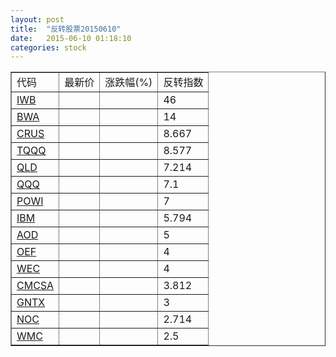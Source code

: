 ```yaml
---
layout: post
title:  "反转股票20150610"
date:   2015-06-10 01:18:10
categories: stock
---
```


<script type="text/javascript">
var stockList = []
stockList.push('gb_iwb');
stockList.push('gb_bwa');
stockList.push('gb_crus');
stockList.push('gb_tqqq');
stockList.push('gb_qld');
stockList.push('gb_qqq');
stockList.push('gb_powi');
stockList.push('gb_ibm');
stockList.push('gb_aod');
stockList.push('gb_oef');
stockList.push('gb_wec');
stockList.push('gb_cmcsa');
stockList.push('gb_gntx');
stockList.push('gb_noc');
stockList.push('gb_wmc');
</script>

<table border="1">
 <tr>
 <td>代码</td>
  <td>最新价</td>
  <td>涨跌幅(%)</td>
 <td>反转指数</td>
</tr>
  <tr id="iwb"><td><a href="http://stock.finance.sina.com.cn/usstock/quotes/IWB.html" target="_blank">IWB</a></td><td></td><td></td><td>46</td></tr>
  <tr id="bwa"><td><a href="http://stock.finance.sina.com.cn/usstock/quotes/BWA.html" target="_blank">BWA</a></td><td></td><td></td><td>14</td></tr>
  <tr id="crus"><td><a href="http://stock.finance.sina.com.cn/usstock/quotes/CRUS.html" target="_blank">CRUS</a></td><td></td><td></td><td>8.667</td></tr>
  <tr id="tqqq"><td><a href="http://stock.finance.sina.com.cn/usstock/quotes/TQQQ.html" target="_blank">TQQQ</a></td><td></td><td></td><td>8.577</td></tr>
  <tr id="qld"><td><a href="http://stock.finance.sina.com.cn/usstock/quotes/QLD.html" target="_blank">QLD</a></td><td></td><td></td><td>7.214</td></tr>
  <tr id="qqq"><td><a href="http://stock.finance.sina.com.cn/usstock/quotes/QQQ.html" target="_blank">QQQ</a></td><td></td><td></td><td>7.1</td></tr>
  <tr id="powi"><td><a href="http://stock.finance.sina.com.cn/usstock/quotes/POWI.html" target="_blank">POWI</a></td><td></td><td></td><td>7</td></tr>
  <tr id="ibm"><td><a href="http://stock.finance.sina.com.cn/usstock/quotes/IBM.html" target="_blank">IBM</a></td><td></td><td></td><td>5.794</td></tr>
  <tr id="aod"><td><a href="http://stock.finance.sina.com.cn/usstock/quotes/AOD.html" target="_blank">AOD</a></td><td></td><td></td><td>5</td></tr>
  <tr id="oef"><td><a href="http://stock.finance.sina.com.cn/usstock/quotes/OEF.html" target="_blank">OEF</a></td><td></td><td></td><td>4</td></tr>
  <tr id="wec"><td><a href="http://stock.finance.sina.com.cn/usstock/quotes/WEC.html" target="_blank">WEC</a></td><td></td><td></td><td>4</td></tr>
  <tr id="cmcsa"><td><a href="http://stock.finance.sina.com.cn/usstock/quotes/CMCSA.html" target="_blank">CMCSA</a></td><td></td><td></td><td>3.812</td></tr>
  <tr id="gntx"><td><a href="http://stock.finance.sina.com.cn/usstock/quotes/GNTX.html" target="_blank">GNTX</a></td><td></td><td></td><td>3</td></tr>
  <tr id="noc"><td><a href="http://stock.finance.sina.com.cn/usstock/quotes/NOC.html" target="_blank">NOC</a></td><td></td><td></td><td>2.714</td></tr>
  <tr id="wmc"><td><a href="http://stock.finance.sina.com.cn/usstock/quotes/WMC.html" target="_blank">WMC</a></td><td></td><td></td><td>2.5</td></tr>
</table>
